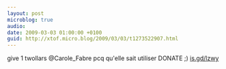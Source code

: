 ```yaml
---
layout: post
microblog: true
audio: 
date: 2009-03-03 01:00:00 +0100
guid: http://xtof.micro.blog/2009/03/03/t1273522907.html
---
```

give 1 twollars @Carole_Fabre pcq qu'elle sait utiliser DONATE ;)  [is.gd/lzwy](http://is.gd/lzwy)
